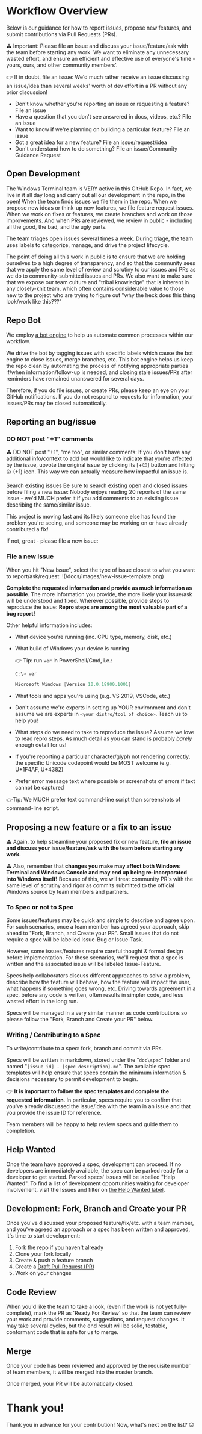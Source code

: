 # Workflow Overview

Below is our guidance for how to report issues, propose new features, and submit contributions via Pull Requests (PRs).

⚠ Important: Please file an issue and discuss your issue/feature/ask with the team before starting any work. We want to eliminate any unnecessary wasted effort, and ensure an efficient and effective use of everyone's time - yours, ours, and other community members'.

👉 If in doubt, file an issue:
We'd much rather receive an issue discussing an issue/idea than several weeks' worth of dev effort in a PR without any prior discussion!

* Don't know whether you're reporting an issue or requesting a feature? File an issue
* Have a question that you don't see answered in docs, videos, etc.? File an issue
* Want to know if we're planning on building a particular feature? File an issue
* Got a great idea for a new feature? File an issue/request/idea
* Don't understand how to do something? File an issue/Community Guidance Request

## Open Development

The Windows Terminal team is VERY active in this GitHub Repo. In fact, we live in it all day long and carry out all our development in the repo, in the open! When the team finds issues we file them in the repo. When we propose new ideas or think-up new features, we file feature request issues. When we work on fixes or features, we create branches and work on those improvements. And when PRs are reviewed, we review in public - including all the good, the bad, and the ugly parts.

The team triages open issues several times a week. During triage, the team uses labels to categorize, manage, and drive the project lifecycle. 

The point of doing all this work in public is to ensure that we are holding ourselves to a high degree of transparency, and so that the community sees that we apply the same level of review and scrutiny to our issues and PRs as we do to community-submitted issues and PRs. We also want to make sure that we expose our team culture and "tribal knowledge" that is inherent in any closely-knit team, which often contains considerable value to those new to the project who are trying to figure out "why the heck does this thing look/work like this???"

## Repo Bot

We employ [a bot engine](https://github.com/microsoft/terminal/blob/master/doc/bot.md) to help us automate common processes within our workflow.

We drive the bot by tagging issues with specific labels which cause the bot engine to close issues, merge branches, etc. This bot engine helps us keep the repo clean by automating the process of notifying appropriate parties if/when information/follow-up is needed, and closing stale issues/PRs after reminders have remained unanswered for several days.

Therefore, if you do file issues, or create PRs, please keep an eye on your GitHub notifications. If you do not respond to requests for information, your issues/PRs may be closed automatically.

## Reporting an bug/issue

### DO NOT post "+1" comments

⚠ DO NOT post "+1", "me too", or similar comments: If you don't have any additional info/context to add but would like to indicate that you're affected by the issue, upvote the original issue by clicking its [+😊] button and hitting 👍 (+1) icon. This way we can actually measure how impactful an issue is.

Search existing issues
Be sure to search existing open and closed issues before filing a new issue: Nobody enjoys reading 20 reports of the same issue - we'd MUCH prefer it if you add comments to an existing issue describing the same/similar issue.

This project is moving fast and its likely someone else has found the problem you're seeing, and someone may be working on or have already contributed a fix!

If not, great - please file a new issue:

### File a new Issue

When you hit "New Issue", select the type of issue closest to what you want to report/ask/request:
!(/docs/images/new-issue-template.png)

**Complete the requested information and provide as much information as possible**. The more information you provide, the more likely your issue/ask will be understood and fixed. Wherever possible, provide steps to reproduce the issue: **Repro steps are among the most valuable part of a bug report!**

Other helpful information includes:

* What device you're running (inc. CPU type, memory, disk, etc.)
* What build of Windows your device is running
  
  👉 Tip: run `ver` in PowerShell/Cmd, i.e.:

    ```powershell
    C:\> ver

    Microsoft Windows [Version 10.0.18900.1001]
    ```

* What tools and apps you're using (e.g. VS 2019, VSCode, etc.)
* Don't assume we're experts in setting up YOUR environment and don't assume we are experts in `<your distro/tool of choice>`. Teach us to help you!
* What steps do we need to take to reproduce the issue? Assume we love to read repro steps. As much detail as you can stand is probably _barely_ enough detail for us!
* If you're reporting a particular character/glyph not rendering correctly, the specific Unicode codepoint would be MOST welcome (e.g. U+1F4AF, U+4382)
* Prefer error message text where possible or screenshots of errors if text cannot be captured

👉Tip: We MUCH prefer text command-line script than screenshots of command-line script.

## Proposing a new feature or a fix to an issue

⚠ Again, to help streamline your proposed fix or new feature, **file an issue and discuss your issue/feature/ask with the team before starting any work.**

⚠ Also, remember that **changes you make may affect both Windows Terminal and Windows Console and may end up being re-incorporated into Windows itself!** Because of this, we will treat community PR's with the same level of scrutiny and rigor as commits submitted to the official Windows source by team members and partners.

### To Spec or not to Spec

Some issues/features may be quick and simple to describe and agree upon. For such scenarios, once a team member has agreed your approach, skip ahead to "Fork, Branch, and Create your PR". Small issues that do not require a spec will be labelled Issue-Bug or Issue-Task.

However, some issues/features require careful thought & formal design before implementation. For these scenarios, we'll request that a spec is written and the associated issue will be labeled Issue-Feature.

Specs help collaborators discuss different approaches to solve a problem, describe how the feature will behave, how the feature will impact the user, what happens if something goes wrong, etc. Driving towards agreement in a spec, before any code is written, often results in simpler code, and less wasted effort in the long run.

Specs will be managed in a very similar manner as code contributions so please follow the "Fork, Branch and Create your PR" below.

### Writing / Contributing to a Spec

To write/contribute to a spec: fork, branch and commit via PRs.

Specs will be written in markdown, stored under the "`doc\spec`" folder and named "`[issue id] - [spec description].md`". The available spec templates will help ensure that specs contain the minimum information & decisions necessary to permit development to begin.

👉 **It is important to follow the spec templates and complete the requested information**. In particular, specs require you to confirm that you've already discussed the issue/idea with the team in an issue and that you provide the issue ID for reference.

Team members will be happy to help review specs and guide them to completion.

## Help Wanted

Once the team have approved a spec, development can proceed. If no developers are immediately available, the spec can be parked ready for a developer to get started. Parked specs' issues will be labelled "Help Wanted". To find a list of development opportunities waiting for developer involvement, visit the Issues and filter on [the Help Wanted label](https://github.com/microsoft/terminal/labels/Help-Wanted).

## Development: Fork, Branch and Create your PR

Once you've discussed your proposed feature/fix/etc. with a team member, and you've agreed an approach or a spec has been written and approved, it's time to start development:

1. Fork the repo if you haven't already
1. Clone your fork locally
1. Create & push a feature branch
1. Create a [Draft Pull Request (PR)](https://github.blog/2019-02-14-introducing-draft-pull-requests/)
1. Work on your changes

## Code Review

When you'd like the team to take a look, (even if the work is not yet fully-complete), mark the PR as 'Ready For Review' so that the team can review your work and provide comments, suggestions, and request changes. It may take several cycles, but the end result will be solid, testable, conformant code that is safe for us to merge.

## Merge

Once your code has been reviewed and approved by the requisite number of team members, it will be merged into the master branch.

Once merged, your PR will be automatically closed.

# Thank you!

Thank you in advance for your contribution! Now, what's next on the list? 😜
